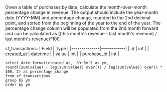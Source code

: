 Given a table of purchases by date, calculate the month-over-month percentage change in revenue. The output should include the year-month date (YYYY-MM) and percentage change, 
rounded to the 2nd decimal point, and sorted from the beginning of the year to the end of the year. The percentage change column will be populated from the 2nd month forward 
and can be calculated as ((this month's revenue - last month's revenue) / last month's revenue)*100.

sf_transactions:
| Field        | Type       |
|--------------|------------|
| id           | int        |
| created_at   | datetime   |
| value        | int        |
| purchase_id  | int        |

```
select date_format(created_at, '%Y-%m') as ym, 
round((sum(value) - lag(sum(value)) over()) / lag(sum(value)) over() * 100, 2) as percentage_change
from sf_transactions
group by ym
order by ym
```
